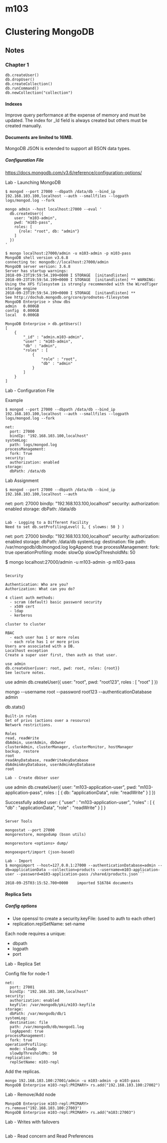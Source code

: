 # m103

# Clustering MongoDB

## Notes

### Chapter 1

```
db.createUser()
db.dropUser()
db.createCollection()
db.runCommand()
db.newCollection("collection")
```
#### Indexes

Improve query performance at the expense of memory and must be updated.
The index for _Id field is always created but others must be created manually.

#### Documents are limited to 16MB.

MongoDB JSON is extended to support all BSON data types.

##### Configuration File

https://docs.mongodb.com/v3.6/reference/configuration-options/

Lab - Launching MongoDB
```
$ mongod --port 27000 --dbpath /data/db --bind_ip 192.168.103.100,localhost --auth --smallfiles --logpath logs/mongod.log --fork

mongo admin --host localhost:27000 --eval '
  db.createUser({
    user: "m103-admin",
    pwd: "m103-pass",
    roles: [
      {role: "root", db: "admin"}
    ]
  })
'

$ mongo localhost:27000/admin -u m103-admin -p m103-pass
MongoDB shell version v3.6.8
connecting to: mongodb://localhost:27000/admin
MongoDB server version: 3.6.8
Server has startup warnings: 
2018-09-23T19:59:54.199+0000 I STORAGE  [initandlisten] 
2018-09-23T19:59:54.199+0000 I STORAGE  [initandlisten] ** WARNING: Using the XFS filesystem is strongly recommended with the WiredTiger storage engine
2018-09-23T19:59:54.199+0000 I STORAGE  [initandlisten] **          See http://dochub.mongodb.org/core/prodnotes-filesystem
MongoDB Enterprise > show dbs
admin   0.000GB
config  0.000GB
local   0.000GB

MongoDB Enterprise > db.getUsers()
[
	{
		"_id" : "admin.m103-admin",
		"user" : "m103-admin",
		"db" : "admin",
		"roles" : [
			{
				"role" : "root",
				"db" : "admin"
			}
		]
	}
]
```
Lab - Configuration File

Example
```
$ mongod --port 27000 --dbpath /data/db --bind_ip 192.168.103.100,localhost --auth --smallfiles --logpath logs/mongod.log --fork

net:
  port: 27000
  bindIp: "192.168.103.100,localhost"
systemLog:
  path: logs/mongod.log
processManagement:
  fork: True
security:
  authorization: enabled
storage:
  dbPath: /data/db
```
Lab Assignment
```
$ mongod --port 27000 --dbpath /data/db --bind_ip 192.168.103.100,localhost --auth 
```
net:
  port: 27000
  bindIp: "192.168.103.100,localhost"
security:
  authorization: enabled
storage:
  dbPath: /data/db
```

Lab - Logging to a Different Facility
Need to set db.setProfilingLevel( 1, { slowms: 50 } )

```
net:
  port: 27000
  bindIp: "192.168.103.100,localhost"
security:
  authorization: enabled
storage:
  dbPath: /data/db
systemLog:
  destination: file
  path: /var/mongodb/db/mongod.log
  logAppend: true
processManagement:
  fork: true
operationProfiling:
  mode: slowOp
  slowOpThresholdMs: 50

$ mongo localhost:27000/admin -u m103-admin -p m103-pass
```

Security

Authentication: Who are you? 
Authorization: What can you do?

4 client auth methods:
  - scram (default) basic password security
  - x509 cert
  - ldap
  - kerberos

cluster to cluster 

RBAC
  - each user has 1 or more roles
  - each role has 1 or more privs
Users are associated with a DB.
Localhost exception
Create a super user first, then auth as that user.

use admin
db.createUser{user: root, pwd: root, roles: {root}}
See lecture notes.
```
use admin
db.createUser({
  user: "root",
  pwd: "root123",
  roles : [ "root" ]
})

mongo --username root --password root123 --authenticationDatabase admin

db.stats()
```
Built-in roles
Set of privs (actions over a resource)
Network restrictions.

Roles
read, readWrite
dbAdmin, userAdmin, dbOwner
clusterAdmin, clusterManager, clusterMonitor, hostManager
backup, restore
root
readAnyDatabase, readWriteAnyDatabase
dbAdminAnyDatabase, userAdminAnyDatabase
root

Lab - Create dbUser user
```
use admin
db.createUser({
  user: "m103-application-user",
  pwd: "m103-application-pass",
  roles : [ { db: "applicationData",
role: "readWrite" } ]
})

Successfully added user: {
	"user" : "m103-application-user",
	"roles" : [
		{
			"db" : "applicationData",
			"role" : "readWrite"
		}
	]
}
```

Server Tools

mongostat --port 27000
mongorestore, mongodump (bson utils)

mongorestore <options> dump/

mongoexport/import (json-based)

Lab - Import 
$ mongoimport --host=127.0.0.1:27000 --authenticationDatabase=admin --db=applicationData --collection=products --username=m103-application-user --password=m103-application-pass /shared/products.json```

2018-09-25T03:15:52.700+0000	imported 516784 documents
```

#### Replica Sets

##### Config options

- Use openssl to create a security.keyFile: (used to auth to each other)
- replication.replSetName: set-name

Each node requires a unique:
 - dbpath
 - logpath
 - port

Lab - Replica Set

Config file for node-1
```
net:
  port: 27001
  bindIp: "192.168.103.100,localhost"
security:
  authorization: enabled
  keyFile: /var/mongodb/pki/m103-keyfile
storage:
  dbPath: /var/mongodb/db/1
systemLog:
  destination: file
  path: /var/mongodb/db/mongod1.log
  logAppend: true
processManagement:
  fork: true
operationProfiling:
  mode: slowOp
  slowOpThresholdMs: 50
replication:
  replSetName: m103-repl
```

Add the replicas.
```
mongo 192.168.103.100:27001/admin -u m103-admin -p m103-pass
MongoDB Enterprise m103-repl:PRIMARY> rs.add("192.168.103.100:27002")
```

Lab - Remove/Add node
```
MongoDB Enterprise m103-repl:PRIMARY> rs.remove("192.168.103.100:27003")
MongoDB Enterprise m103-repl:PRIMARY> rs.add("m103:27003")
```

Lab - Writes with failovers
```

```

Lab - Read concern and Read Preferences
```

```
